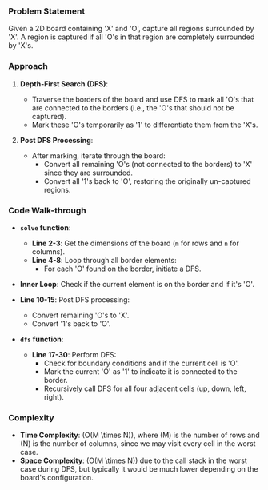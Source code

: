 ### Problem Statement
Given a 2D board containing 'X' and 'O', capture all regions surrounded by 'X'. A region is captured if all 'O's in that region are completely surrounded by 'X's.

### Approach
1. **Depth-First Search (DFS)**:
   - Traverse the borders of the board and use DFS to mark all 'O's that are connected to the borders (i.e., the 'O's that should not be captured).
   - Mark these 'O's temporarily as '1' to differentiate them from the 'X's.

2. **Post DFS Processing**:
   - After marking, iterate through the board:
     - Convert all remaining 'O's (not connected to the borders) to 'X' since they are surrounded.
     - Convert all '1's back to 'O', restoring the originally un-captured regions.

### Code Walk-through
- **`solve` function**:
  - **Line 2-3**: Get the dimensions of the board (`m` for rows and `n` for columns).
  - **Line 4-8**: Loop through all border elements:
    - For each 'O' found on the border, initiate a DFS.
- **Inner Loop**: Check if the current element is on the border and if it's 'O'.
  
- **Line 10-15**: Post DFS processing:
  - Convert remaining 'O's to 'X'.
  - Convert '1's back to 'O'.
  
- **`dfs` function**:
  - **Line 17-30**: Perform DFS:
    - Check for boundary conditions and if the current cell is 'O'.
    - Mark the current 'O' as '1' to indicate it is connected to the border.
    - Recursively call DFS for all four adjacent cells (up, down, left, right).

### Complexity
- **Time Complexity**: \(O(M \times N)\), where \(M\) is the number of rows and \(N\) is the number of columns, since we may visit every cell in the worst case.
- **Space Complexity**: \(O(M \times N)\) due to the call stack in the worst case during DFS, but typically it would be much lower depending on the board's configuration.
